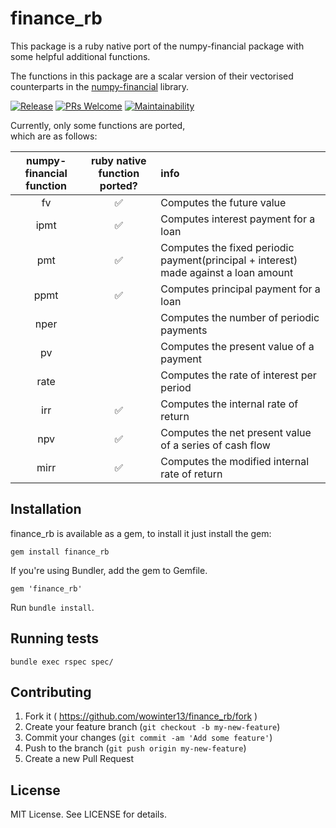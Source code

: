 # finance_rb

This package is a ruby native port of the numpy-financial package with some helpful additional functions.

The functions in this package are a scalar version of their vectorised counterparts in the [numpy-financial](https://github.com/numpy/numpy-financial) library.

[![Release](https://img.shields.io/github/v/release/wowinter13/finance_rb.svg?style=flat-square)](https://github.com/wowinter13/finance_rb/releases) [![PRs Welcome](https://img.shields.io/badge/PRs-welcome-brightgreen.svg?style=flat-square)](http://makeapullrequest.com) [![Maintainability](https://api.codeclimate.com/v1/badges/bbca82ad7815794c6718/maintainability)](https://codeclimate.com/github/wowinter13/finance_rb/maintainability)

Currently, only some functions are ported,  
which are as follows:  

| numpy-financial function     | ruby native function ported?   | info|
|:------------------------:    |:------------------:  | :------------------|
| fv                           |   ✅    |   Computes the  future value|
| ipmt                         |   ✅   |   Computes interest payment for a loan|
| pmt                          |  ✅    |   Computes the fixed periodic payment(principal + interest) made against a loan amount|
| ppmt                         |   ✅   |   Computes principal payment for a loan|
| nper                         |       |    Computes the number of periodic payments|
| pv                           |       |   Computes the present value of a payment|
| rate                         |     |    Computes the rate of interest per period|
| irr                          |    ✅    |    Computes the internal rate of return|
| npv                          |  ✅   |   Computes the net present value of a series of cash flow|
| mirr                         |    ✅    |    Computes the modified internal rate of return|

## Installation

finance_rb is available as a gem, to install it just install the gem:

    gem install finance_rb

If you're using Bundler, add the gem to Gemfile.

    gem 'finance_rb'

Run `bundle install`.

## Running tests

    bundle exec rspec spec/

## Contributing

1. Fork it ( https://github.com/wowinter13/finance_rb/fork )
2. Create your feature branch (`git checkout -b my-new-feature`)
3. Commit your changes (`git commit -am 'Add some feature'`)
4. Push to the branch (`git push origin my-new-feature`)
5. Create a new Pull Request

## License

MIT License. See LICENSE for details.